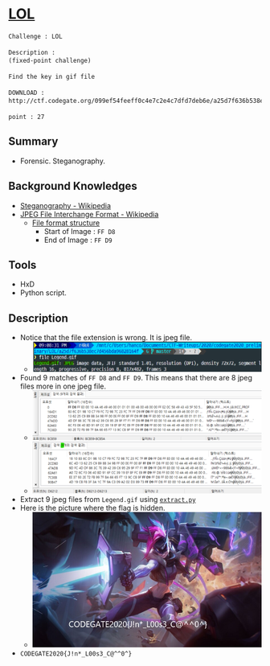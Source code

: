 # [LOL](http://ctf.codegate.org/main/context.php?no=20)

```text
Challenge : LOL

Description :
(fixed-point challenge)

Find the key in gif file

DOWNLOAD :
http://ctf.codegate.org/099ef54feeff0c4e7c2e4c7dfd7deb6e/a25d7f636b538ec7d456bda96828164f

point : 27
```

## Summary

* Forensic. Steganography.

## Background Knowledges

* [Steganography - Wikipedia](https://en.wikipedia.org/wiki/Steganography)
* [JPEG File Interchange Format - Wikipedia](https://en.wikipedia.org/wiki/JPEG_File_Interchange_Format)
  * [File format structure](https://en.wikipedia.org/wiki/JPEG_File_Interchange_Format#File_format_structure)
    * Start of Image : `FF D8`
    * End of Image : `FF D9`

## Tools

* HxD
* Python script.

## Description

* Notice that the file extension is wrong. It is jpeg file.
  * ![1](./1.png?raw=true)
* Found 9 matches of `FF D8` and `FF D9`. This means that there are 8 jpeg files more in one jpeg file.
  * ![2-1](./2-1.png?raw=true)
  * ![2-2](./2-2.png?raw=true)
* Extract 9 jpeg files from `Legend.gif` using [`extract.py`](./extract.py)
* Here is the picture where the flag is hidden.
  * ![extracted.7](./extracted.7.jpeg?raw=true)
* `CODEGATE2020{J!n*_L00s3_C@^^0^}`
